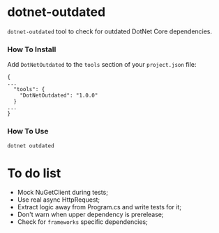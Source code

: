 dotnet-outdated
===

`dotnet-outdated` tool to check for outdated DotNet Core dependencies.

### How To Install

Add `DotNetOutdated` to the `tools` section of your `project.json` file:

```
{
...
  "tools": {
    "DotNetOutdated": "1.0.0"
  }
...
}
```

### How To Use

    dotnet outdated

# To do list

- Mock NuGetClient during tests;
- Use real async HttpRequest;
- Extract logic away from Program.cs and write tests for it;
- Don't warn when upper dependency is prerelease;
- Check for `frameworks` specific dependencies;
